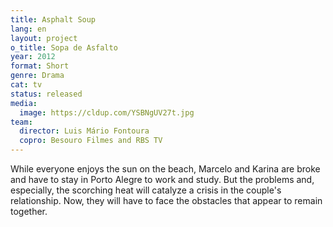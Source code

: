 ```yaml
---
title: Asphalt Soup
lang: en
layout: project
o_title: Sopa de Asfalto
year: 2012
format: Short
genre: Drama
cat: tv
status: released
media:
  image: https://cldup.com/YSBNgUV27t.jpg
team:
  director: Luis Mário Fontoura
  copro: Besouro Filmes and RBS TV
---
```


While everyone enjoys the sun on the beach, Marcelo and Karina are broke and have to stay in Porto Alegre to work and study. But the problems and, especially, the scorching heat will catalyze a crisis in the couple's relationship. Now, they will have to face the obstacles that appear to remain together.
